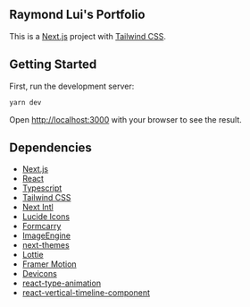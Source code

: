 ## Raymond Lui's Portfolio

This is a [Next.js](https://nextjs.org) project with [Tailwind CSS](https://tailwindcss.com/).

## Getting Started

First, run the development server:

```bash
yarn dev
```

Open [http://localhost:3000](http://localhost:3000) with your browser to see the result.

## Dependencies

- [Next.js](https://nextjs.org)
- [React](https://react.dev/)
- [Typescript](https://www.typescriptlang.org/)
- [Tailwind CSS](https://tailwindcss.com/)
- [Next Intl](https://next-intl.dev/)
- [Lucide Icons](https://lucide.dev/)
- [Formcarry](https://formcarry.com/)
- [ImageEngine](https://imageengine.io/)
- [next-themes](https://github.com/pacocoursey/next-themes)
- [Lottie](https://lottiefiles.com/)
- [Framer Motion](https://framer.com/)
- [Devicons](https://devicons-react.vercel.app/)
- [react-type-animation](https://react-type-animation.netlify.app/)
- [react-vertical-timeline-component](https://stephane-monnot.github.io/react-vertical-timeline/)
